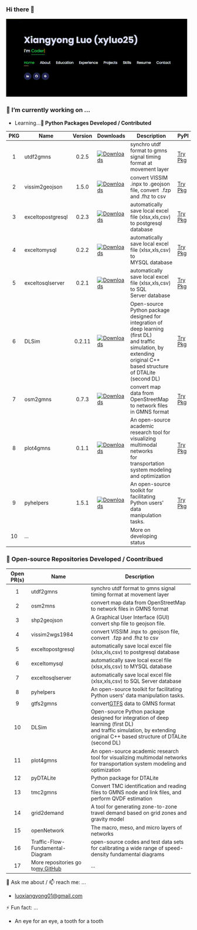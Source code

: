 ### Hi there 👋

![1688000752411](image/README/1688000752411.png)

### **🔭 I’m currently working on ...**

* Learning...**🌱 Python Packages Developed / Contributed**

| PKG | Name              | Version | Downloads                                                                                                | Description                                                                                                                                                                   | PyPI                                                |                   Development_GitHub                   |
| :-: | ----------------- | :-----: | -------------------------------------------------------------------------------------------------------- | ----------------------------------------------------------------------------------------------------------------------------------------------------------------------------- | --------------------------------------------------- | :----------------------------------------------------: |
|  1  | utdf2gmns         |  0.2.5  | [![Downloads](https://static.pepy.tech/badge/utdf2gmns)](https://pepy.tech/project/utdf2gmns)                 | synchro utdf format to gmns signal timing format at movement layer                                                                                                            | [Try Pkg](https://pypi.org/project/utdf2gmns/)         |     [homepage](https://github.com/xyluo25/utdf2gmns)     |
|  2  | vissim2geojson    |  1.5.0  | [![Downloads](https://static.pepy.tech/badge/vissim2geojson)](https://pepy.tech/project/vissim2geojson)       | convert VISSIM .inpx to .geojson file, convert  .fzp and .fhz to csv                                                                                                       | [Try Pkg](https://pypi.org/project/vissim2geojson/)    |   [homepage](https://github.com/xyluo25/vissim2wgs1984)   |
|  3  | exceltopostgresql |  0.2.3  | [![Downloads](https://static.pepy.tech/badge/exceltopostgresql)](https://pepy.tech/project/exceltopostgresql) | automatically save local excel file (xlsx,xls,csv) to postgresql database                                                                                                   | [Try Pkg](https://pypi.org/project/exceltopostgresql/) | [homepage](https://github.com/xyluo25/exceltopostgresql) |
|  4  | exceltomysql      |  0.2.2  | [![Downloads](https://static.pepy.tech/badge/exceltomysql)](https://pepy.tech/project/exceltomysql)           | automatically save local excel file (xlsx,xls,csv) to MYSQL database                                                                                                        | [Try Pkg](https://pypi.org/project/exceltomysql/)      |    [homepage](https://github.com/xyluo25/exceltomysql)    |
|  5  | exceltosqlserver  |  0.2.1  | [![Downloads](https://static.pepy.tech/badge/exceltosqlserver)](https://pepy.tech/project/exceltosqlserver)   | automatically save local excel file (xlsx,xls,csv) to SQL Server database                                                                                                   | [Try Pkg](https://pypi.org/project/exceltosqlserver/)  |  [homepage](https://github.com/xyluo25/exceltosqlserver)  |
|  6  | DLSim             | 0.2.11 | [![Downloads](https://static.pepy.tech/badge/dlsim)](https://pepy.tech/project/dlsim)                         | Open-source Python package designed for integration of deep learning (first DL)<br />and traffic simulation, by extending original C++ based structure of DTALite (second DL) | [Try Pkg](https://pypi.org/project/DLSim/)             | [homepage](https://github.com/asu-trans-ai-lab/DLSim-MRM) |
|  7  | osm2gmns          |  0.7.3  | [![Downloads](https://static.pepy.tech/badge/osm2gmns)](https://pepy.tech/project/osm2gmns)                   | convert map data from OpenStreetMap to network files in GMNS format                                                                                                           | [Try Pkg](https://pypi.org/project/osm2gmns/)          |      [homepage](https://github.com/jiawlu/OSM2GMNS)      |
|  8  | plot4gmns         |  0.1.1  | [![Downloads](https://static.pepy.tech/badge/plot4gmns)](https://pepy.tech/project/plot4gmns)                 | An open-source academic research tool for visualizing multimodal networks<br />for transportation system modeling and optimization                                            | [Try Pkg](https://pypi.org/project/plot4gmns/)         |     [homepage](https://github.com/PariseC/plot4gmns)     |
|  9  | pyhelpers         |  1.5.1  | [![Downloads](https://static.pepy.tech/badge/pyhelpers)](https://pepy.tech/project/pyhelpers)                 | An open-source toolkit for facilitating Python users' data manipulation tasks.                                                                                                | [Try Pkg](https://pypi.org/project/pyhelpers/)         |     [homepage](https://github.com/mikeqfu/pyhelpers)     |
| 10 | ...               |        |                                                                                                          | More on developing status                                                                                                                                                     |                                                     |                                                        |

### **👯 Open-source Repositories Developed / Coontribued**

| Open PR(s) | Name                                                                         | Description                                                                                                                                                                   |
| :--------: | ---------------------------------------------------------------------------- | ----------------------------------------------------------------------------------------------------------------------------------------------------------------------------- |
|     1     | utdf2gmns                                                                    | synchro utdf format to gmns signal timing format at movement layer                                                                                                            |
|     2     | osm2mns                                                                      | convert map data from OpenStreetMap to network files in GMNS format                                                                                                           |
|     3     | shp2geojson                                                                  | A Graphical User Interface (GUI) convert shp file to geojson file.                                                                                                            |
|     4     | vissim2wgs1984                                                               | convert VISSIM .inpx to .geojson file, convert  .fzp and .fhz to csv                                                                                                       |
|     5     | exceltopostgresql                                                            | automatically save local excel file (xlsx,xls,csv) to postgresql database                                                                                                   |
|     6     | exceltomysql                                                                 | automatically save local excel file (xlsx,xls,csv) to MYSQL database                                                                                                        |
|     7     | exceltosqlserver                                                             | automatically save local excel file (xlsx,xls,csv) to SQL Server database                                                                                                   |
|     8     | pyhelpers                                                                    | An open-source toolkit for facilitating Python users' data manipulation tasks.                                                                                                |
|     9     | gtfs2gmns                                                                    | convert[GTFS](https://gtfs.org/) data to GMNS format                                                                                                                             |
|     10     | DLSim                                                                        | Open-source Python package designed for integration of deep learning (first DL)<br />and traffic simulation, by extending original C++ based structure of DTALite (second DL) |
|     11     | plot4gmns                                                                    | An open-source academic research tool for visualizing multimodal networks<br />for transportation system modeling and optimization                                            |
|     12     | pyDTALite                                                                    | Python package for DTALite                                                                                                                                                    |
|     13     | tmc2gmns                                                                     | Convert TMC identification and reading files to GMNS node and link files, and perform QVDF estimation                                                                         |
|     14     | grid2demand                                                                  | A tool for generating zone-to-zone travel demand based on grid zones and gravity model                                                                                        |
|     15     | openNetwork                                                                  | The macro, meso, and micro layers of networks                                                                                                                                 |
|     16     | Traffic-Flow-Fundamental-Diagram                                             | open-source codes and test data sets for calibrating a wide range of speed-density fundamental diagrams                                                                       |
|     17     | More repositories go to[my GitHub](https://github.com/xyluo25?tab=repositories) | ...                                                                                                                                                                           |

💬 Ask me about / 📫 reach me:  ...

* luoxiangyong01@gmail.com

⚡ Fun fact: ...

* An eye for an eye, a tooth for a tooth

